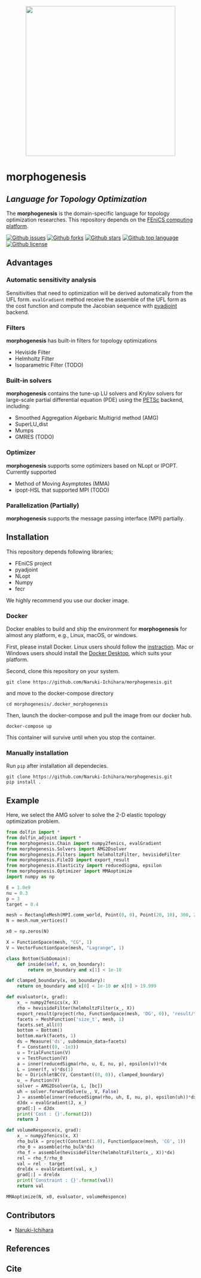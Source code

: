 <div align="center"><img src="https://user-images.githubusercontent.com/70839257/146679821-86686362-c6a0-4b04-a52a-ad4d04dbbff4.png" width="400"/></div>

# morphogenesis
<!-- # Short Description -->
## *Language for Topology Optimization*

The **morphogenesis** is the domain-specific language for topology optimization researches. This repository depends on the [FEniCS computing platform](https://fenicsproject.org/).
<!-- # Badges -->

[![Github issues](https://img.shields.io/github/issues/Naruki-Ichihara/morphogenesis?style=for-the-badge&logo=appveyor)](https://github.com/Naruki-Ichihara/morphogenesis/issues)
[![Github forks](https://img.shields.io/github/forks/Naruki-Ichihara/morphogenesis?style=for-the-badge&logo=appveyor)](https://github.com/Naruki-Ichihara/morphogenesis/network/members)
[![Github stars](https://img.shields.io/github/stars/Naruki-Ichihara/morphogenesis?style=for-the-badge&logo=appveyor)](https://github.com/Naruki-Ichihara/morphogenesis/stargazers)
[![Github top language](https://img.shields.io/github/languages/top/Naruki-Ichihara/morphogenesis?style=for-the-badge&logo=appveyor)](https://github.com/Naruki-Ichihara/morphogenesis/)
[![Github license](https://img.shields.io/github/license/Naruki-Ichihara/morphogenesis?style=for-the-badge&logo=appveyor)](https://github.com/Naruki-Ichihara/morphogenesis/)

## Advantages

### Automatic sensitivity analysis
Sensitivities that need to optimization will be derived automatically from the UFL form. `evalGradient` method receive the assemble of the UFL form as the cost function and compute the Jacobian sequence with [pyadjoint](https://github.com/dolfin-adjoint/pyadjoint) backend.

### Filters
**morphogenesis** has built-in filters for topology optimizations

* Heviside Filter
* Helmholtz Filter
* Isoparametric Filter (TODO)

### Built-in solvers
**morphogenesis** contains the tune-up LU solvers and Krylov solvers for large-scale partial differential equation (PDE) using the [PETSc](https://petsc.org/release/) backend, including:

* Smoothed Aggregation Algebaric Multigrid method (AMG)
* SuperLU_dist
* Mumps
* GMRES (TODO)

### Optimizer
**morphogenesis** supports some optimizers based on NLopt or IPOPT. Currently supported

* Method of Moving Asymptotes (MMA)
* ipopt-HSL that supported MPI (TODO)

### Parallelization (Partially)
**morphogenesis** supports the message passing interface (MPI) partially. 

## Installation

This repository depends following libraries;

* FEniCS project
* pyadjoint
* NLopt
* Numpy
* fecr

We highly recommend you use our docker image.
### Docker
Docker enables to build and ship the environment for **morphogenesis** for almost any platform, e.g., Linux, macOS, or windows.

First, please install Docker. Linux users should follow the [instraction](https://docs.docker.com/get-started/). Mac or Windows users should install the [Docker Desktop](https://www.docker.com/products/docker-desktop), which suits your platform.

Second, clone this repository on your system.
```
git clone https://github.com/Naruki-Ichihara/morphogenesis.git
```
and move to the docker-compose directory
```
cd morphogenesis/.docker_morphogenesis
```
Then, launch the docker-compose and pull the image from our docker hub.
```
docker-compose up
```
This container will survive until when you stop the container.

### Manually installation
Run `pip` after installation all dependecies.
```
git clone https://github.com/Naruki-Ichihara/morphogenesis.git
pip install .
```

## Example
Here, we select the AMG solver to solve the 2-D elastic topology optimization problem.

```python
from dolfin import *
from dolfin_adjoint import *
from morphogenesis.Chain import numpy2fenics, evalGradient
from morphogenesis.Solvers import AMG2Dsolver
from morphogenesis.Filters import helmholtzFilter, hevisideFilter
from morphogenesis.FileIO import export_result
from morphogenesis.Elasticity import reducedSigma, epsilon
from morphogenesis.Optimizer import MMAoptimize
import numpy as np

E = 1.0e9
nu = 0.3
p = 3
target = 0.4

mesh = RectangleMesh(MPI.comm_world, Point(0, 0), Point(20, 10), 300, 200)
N = mesh.num_vertices()

x0 = np.zeros(N)

X = FunctionSpace(mesh, "CG", 1)
V = VectorFunctionSpace(mesh, "Lagrange", 1)

class Bottom(SubDomain):
    def inside(self, x, on_boundary):
        return on_boundary and x[1] < 1e-10

def clamped_boundary(x, on_boundary):
    return on_boundary and x[0] < 1e-10 or x[0] > 19.999

def evaluator(x, grad):
    x_ = numpy2fenics(x, X)
    rho = hevisideFilter(helmholtzFilter(x_, X))
    export_result(project(rho, FunctionSpace(mesh, 'DG', 0)), 'result/test.xdmf')
    facets = MeshFunction('size_t', mesh, 1)
    facets.set_all(0)
    bottom = Bottom()
    bottom.mark(facets, 1)
    ds = Measure('ds', subdomain_data=facets)
    f = Constant((0, -1e3))
    u = TrialFunction(V)
    v = TestFunction(V)
    a = inner(reducedSigma(rho, u, E, nu, p), epsilon(v))*dx
    L = inner(f, v)*ds(1)
    bc = DirichletBC(V, Constant((0, 0)), clamped_boundary)
    u_ = Function(V)
    solver = AMG2Dsolver(a, L, [bc])
    uh = solver.forwardSolve(u_, V, False)
    J = assemble(inner(reducedSigma(rho, uh, E, nu, p), epsilon(uh))*dx)
    dJdx = evalGradient(J, x_)
    grad[:] = dJdx
    print('Cost : {}'.format(J))
    return J

def volumeResponce(x, grad):
    x_ = numpy2fenics(x, X)
    rho_bulk = project(Constant(1.0), FunctionSpace(mesh, 'CG', 1))
    rho_0 = assemble(rho_bulk*dx)
    rho_f = assemble(hevisideFilter(helmholtzFilter(x_, X))*dx)
    rel = rho_f/rho_0
    val = rel - target
    dreldx = evalGradient(val, x_)
    grad[:] = dreldx
    print('Constraint : {}'.format(val))
    return val

MMAoptimize(N, x0, evaluator, volumeResponce)
```

## Contributors

- [Naruki-Ichihara](https://github.com/Naruki-Ichihara)

## References
## Cite
